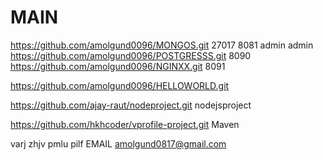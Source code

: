 # MAIN
https://github.com/amolgund0096/MONGOS.git   27017 8081 admin admin
https://github.com/amolgund0096/POSTGRESSS.git   8090
https://github.com/amolgund0096/NGINXX.git     8091

https://github.com/amolgund0096/HELLOWORLD.git

https://github.com/ajay-raut/nodeproject.git    nodejsproject


https://github.com/hkhcoder/vprofile-project.git  Maven


varj zhjv pmlu pilf      EMAIL   amolgund0817@gmail.com

